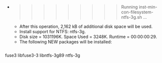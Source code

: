 * >>>>>>>>> Running inst-min-con-filesystem-ntfs-3g.sh ...
  * After this operation, 2,162 kB of additional disk space will be used.
  * Install support for NTFS: ntfs-3g.
  * Disk size = 1031196K. Space Used = 3248K. Runtime = 00:00:00:29.
  * The following NEW packages will be installed:
  ```bash
fuse3 libfuse3-3 libntfs-3g89 ntfs-3g
  ```
